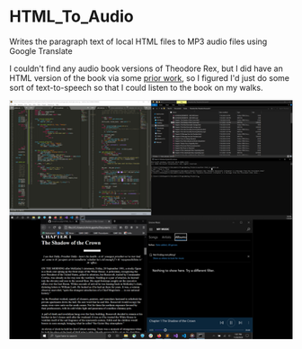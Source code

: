 # HTML_To_Audio

Writes the paragraph text of local HTML files to MP3 audio files using Google Translate

I couldn't find any audio book versions of Theodore Rex, but I did have an HTML version of the book via some [prior work](https://github.com/treatmesubj/Erenow-Book-DL), so I figured I'd just do some sort of text-to-speech so that I could listen to the book on my walks.

![alt text](https://github.com/treatmesubj/HTML_To_Audio/blob/main/Screenshot%20(10).png)
